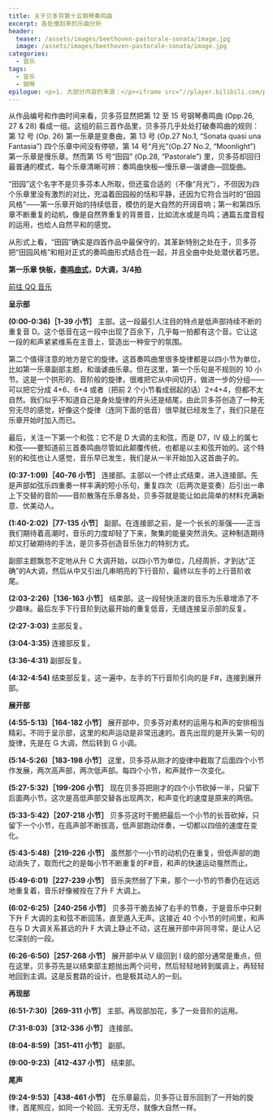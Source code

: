 ```yaml
---
title: 关于贝多芬第十五钢琴奏鸣曲
excerpt: 各处搜刮来的乐曲分析
header:
  teaser: /assets/images/beethoven-pastorale-sonata/image.jpg
  image: /assets/images/beethoven-pastorale-sonata/image.jpg
categories:
  - 音乐
tags:
  - 音乐
  - 钢琴
epilogue: <p>1. 大部分内容的来源：</p><iframe src="//player.bilibili.com/player.html?bvid=BV1ZJ411L7gU&page=15" scrolling="no" border="0" frameborder="no" framespacing="0" allowfullscreen="true"> </iframe><p>2. 明天别呈示部转调转到再现部然后鞠躬下台！</p>
---
```


从作品编号和作曲时间来看，贝多芬显然把第 12 至 15 号钢琴奏鸣曲 (Opp.26, 27 & 28) 看成一组。这组的前三首作品里，贝多芬几乎处处打破奏鸣曲的规则：第 12 号 (Op. 26) 第一乐章是变奏曲，第 13 号 (Op.27 No.1, “Sonata quasi una Fantasia”) 四个乐章中间没有停顿，第 14 号“月光”(Op.27 No.2, “Moonlight”) 第一乐章是慢乐章。然而第 15 号“田园” (Op.28, “Pastorale”) 里，贝多芬却回归最普通的模式，每个乐章清晰可辨：奏鸣曲快板—慢乐章—谐谑曲—回旋曲。

“田园”这个名字不是贝多芬本人所取，但还蛮合适的（不像“月光”），不但因为四个乐章里没有激烈的对比，充溢着田园般的恬和平静，还因为它符合当时的“田园风格”——第一乐章开始的持续低音，模仿的是大自然的开阔音响；第一和第四乐章不断重复的动机，像是自然界重复的背景音，比如流水或是鸟鸣；通篇五度音程的运用，也给人自然平和的感觉。

从形式上看，“田园”确实是四首作品中最保守的，其革新特别之处在于，贝多芬把“田园风格”和相对正式的奏鸣曲形式结合在一起，并且全曲中处处潜伏着巧思。

**第一乐章 快板，[奏鸣曲式](/posts/2018/10/02/sonata-allegro-form/)，D大调，3/4拍**

<a href="https://i.y.qq.com/v8/playsong.html?songid=3106590" class="btn btn--success"><i class="fa fa-play" aria-hidden="true"></i> 前往 QQ 音乐</a>

**呈示部**

**(0:00-0:36)［1-39 小节］** 主部。这一段最引人注目的特点是低声部持续不断的重复音 D。这个低音在这一段中出现了百余下，几乎每一拍都有这个音。它让这一段的和声紧紧维系在主音上，营造出一种安宁的氛围。

第二个值得注意的地方是它的旋律。这首奏鸣曲里很多旋律都是以四小节为单位，比如第一乐章副部主题，和谐谑曲乐章。但在这里，第一个乐句是不规则的 10 小节。这是一个拱形的、音阶般的旋律，很难把它从中间切开，做进一步的分组——可以把它分成 4+6、6+4 或者（把前 2 个小节看成弱起的话）2+4+4，但都不太自然。我们似乎不知道自己是身处旋律的开头还是结尾，由此贝多芬创造了一种无穷无尽的感觉，好像这个旋律（连同下面的低音）很早就已经发生了，我们只是在乐章开始时加入而已。

最后，关注一下第一个和弦：它不是 D 大调的主和弦，而是 D7，IV 级上的属七和弦——要知道前三首奏鸣曲尽管如此颠覆传统，也都是以主和弦开始的。这个特别的和弦也让人感觉，音乐早已发生，我们是从一半开始加入这首曲子的。

**(0:37-1:09)［40-76 小节］** 连接部。主部以一个终止式结束，进入连接部。先是声部如弦乐四重奏一样丰满的短小乐句，重复四次（后两次是变奏）后引出一串上下交替的音阶——音阶散落在乐章各处，贝多芬就是能让如此简单的材料充满新意、优美动人。

**(1:40-2:02)［77-135 小节］** 副部。在连接部之前，是一个长长的渐强——正当我们期待着高潮时，音乐的力度却轻了下来，聚集的能量突然消失。这种制造期待却又打破期待的手法，是贝多芬创造音乐张力的特别方式。

副部主题飘忽不定地从升 C 大调开始，以四小节为单位，几经周折，才到达“正确”的A大调，然后从中又引出几串明亮的下行音阶，最终以左手的上行音阶收尾。

**(2:03-2:26)［136-163 小节］** 结束部。这一段轻快活泼的音乐为乐章增添了不少趣味。最后左手下行音阶到达最开始的重复低音，无缝连接呈示部的反复。

**(2:27-3:03)** 主部反复。

**(3:04-3:35)** 连接部反复。

**(3:36-4:31)** 副部反复。

**(4:32-4:54)** 结束部反复。这一遍中，左手的下行音阶引向的是 F#，连接到展开部。

**展开部**

**(4:55-5:13)［164-182 小节］** 展开部中，贝多芬对素材的运用与和声的安排相当精彩。不同于呈示部，这里的和声运动是非常迅速的。首先出现的是开头第一句的旋律，先是在 G 大调，然后转到 G 小调。

**(5:14-5:26)［183-198 小节］** 这里，贝多芬从刚才的旋律中截取了后面四个小节作发展，两次高声部，两次低声部。每四个小节，和声就作一次变化。

**(5:27-5:32)［199-206 小节］** 现在贝多芬把刚才的四个小节砍掉一半，只留下后面两小节。这次是高低声部交替各出现两次，和声变化的速度是原来的两倍。

**(5:33-5:42)［207-218 小节］** 贝多芬这时干脆把最后一个小节的长音砍掉，只留下一个小节，在高声部不断拔高，低声部跑动伴奏，一切都以四倍的速度在变化。

**(5:43-5:48)［219-226 小节］** 虽然那个一小节的动机仍在重复，但低声部的跑动消失了，取而代之的是每小节不断重复的F#音，和声的快速运动戛然而止。

**(5:49-6:01)［227-239 小节］** 音乐突然弱了下来，那个一小节的节奏仍在远远地重复着，音乐好像被拴在了升 F 大调上。

**(6:02-6:25)［240-256 小节］** 贝多芬干脆去掉了右手的节奏，于是音乐中只剩下升 F 大调的主和弦不断回荡，直至遁入无声。这接近 40 个小节的时间里，和声在与 D 大调关系甚远的升 F 大调上静止不动，这在展开部中非同寻常，是让人记忆深刻的一段。

**(6:26-6:50)［257-268 小节］** 展开部中从 V 级回到 I 级的部分通常是重点，但在这里，贝多芬先是以结束部主题抛出两个问号，然后轻轻地转到属调上，再轻轻地回到主调。这是反套路的设计，也是极其动人的一刻。

**再现部**

**(6:51-7:30)［269-311 小节］** 主部。再现部加花，多了一处音阶的运用。

**(7:31-8:03)［312-336 小节］** 连接部。

**(8:04-8:59)［351-411 小节］** 副部。

**(9:00-9:23)［412-437 小节］** 结束部。

**尾声**

**(9:24-9:53)［438-461 小节］** 在乐章最后，贝多芬让音乐回到了一开始的旋律，首尾照应，如同一个轮回、无穷无尽，就像大自然一样。
